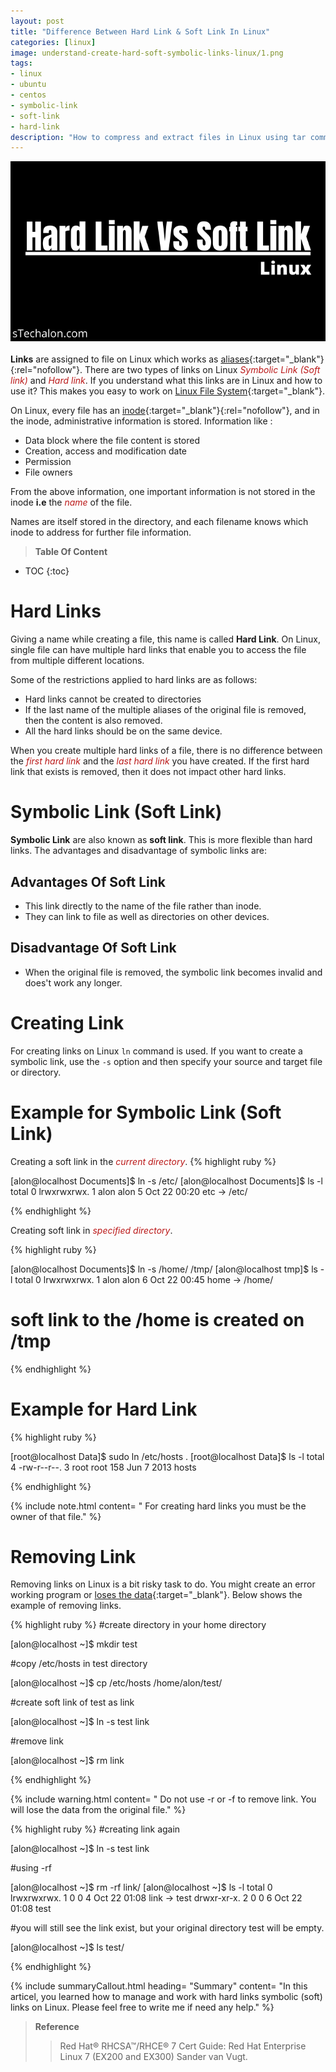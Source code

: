```yaml
---
layout: post
title: "Difference Between Hard Link & Soft Link In Linux"
categories: [linux]
image: understand-create-hard-soft-symbolic-links-linux/1.png
tags:
- linux
- ubuntu
- centos
- symbolic-link
- soft-link
- hard-link
description: "How to compress and extract files in Linux using tar command with examples. What is tar command and how to use in Linux for unzip and zip .tar .gz archive?"
---
```

![Difference Between Hard Link & Soft Link In Linux | sTechalon.com](static/img/posts/understand-create-hard-soft-symbolic-links-linux/1.png)<br><br>
**Links** are assigned to file on Linux which works as [aliases](https://www.dictionary.com/browse/alias){:target="_blank"}{:rel="nofollow"}. There are two types of links on Linux <span style="color:#bb1919">*Symbolic Link (Soft link)*</span> and <span style="color:#bb1919">*Hard link*</span>. If you understand what this links are in Linux and how to use it? This makes you easy to work on [Linux File System](https://stechalon.com/linux-file-system-explained){:target="_blank"}.

On Linux, every file has an [inode](https://en.wikipedia.org/wiki/Inode){:target="_blank"}{:rel="nofollow"}, and in the inode, administrative information is stored. Information like :

* Data block where the file content is stored
* Creation, access and modification date
* Permission 
* File owners 

From the above information, one important information is not stored in the inode **i.e** the <span style="color:#bb1919">*name*</span> of the file. 

Names are itself stored in the directory, and each filename knows which inode to address for further file information.

> **Table Of Content**

* TOC
{:toc}
 
# Hard Links

Giving a name while creating a file, this name is called **Hard Link**. On Linux, single file can have multiple hard links that enable you to access the file from multiple different locations.

Some of the restrictions applied to hard links are as follows:
* Hard links cannot be created to directories
* If the last name of the multiple aliases of the original file is removed, then the content is also removed.
* All the hard links should be on the same device. 

When you create multiple hard links of a file, there is no difference between the <span style="color:#bb1919">*first hard link*</span> and the <span style="color:#bb1919">*last hard link*</span> you have created. If the first hard link that exists is removed, then it does not impact other hard links.

# Symbolic Link (Soft Link)
**Symbolic Link** are also known as **soft link**. This is more flexible than hard links. The advantages and disadvantage of symbolic links are:

## Advantages Of Soft Link
* This link directly to the name of the file rather than inode.
* They can link to file as well as directories on other devices.

## Disadvantage Of Soft Link
* When the original file is removed, the symbolic link becomes invalid and does't work any longer.

# Creating Link
For creating links on Linux `ln` command is used. If you want to create a symbolic link, use the `-s` option and then specify your source and target file or directory.

# Example for Symbolic Link (Soft Link)

Creating a soft link in the <span style="color:#bb1919">*current directory*</span>.
{% highlight ruby %}

[alon@localhost Documents]$ ln -s /etc/
[alon@localhost Documents]$ ls -l
total 0
lrwxrwxrwx. 1 alon alon 5 Oct 22 00:20 etc -> /etc/


{% endhighlight %}

Creating soft link in <span style="color:#bb1919">*specified directory*</span>.

{% highlight ruby %}

[alon@localhost Documents]$ ln -s /home/ /tmp/
[alon@localhost tmp]$ ls -l
total 0
lrwxrwxrwx. 1 alon alon  6 Oct 22 00:45 home -> /home/

# soft link to the /home is created on /tmp
{% endhighlight %}


# Example for Hard Link

{% highlight ruby %}

[root@localhost Data]$ sudo  ln /etc/hosts .
[root@localhost Data]$ ls -l
total 4
-rw-r--r--. 3 root root 158 Jun  7  2013 hosts

{% endhighlight %}

{% include note.html content= " For creating hard links you must be the owner of that file." %}

# Removing Link
Removing links on Linux is a bit risky task to do. You might create an error working program or [loses the data](https://stechalon.com/install-systemback-restore-previous-state-ubuntu-linux){:target="_blank"}. Below shows the example of removing links.

{% highlight ruby %}
#create directory in your home directory

[alon@localhost ~]$ mkdir test

#copy /etc/hosts in test directory

[alon@localhost ~]$ cp /etc/hosts /home/alon/test/

#create soft link of test as link

[alon@localhost ~]$ ln -s test link

#remove link

[alon@localhost ~]$ rm link

{% endhighlight %}

{% include warning.html content= " Do not use -r or -f to remove link. You will lose the data from the original file." %}

{% highlight ruby %}
#creating link again

[alon@localhost ~]$ ln -s test link

#using -rf

[alon@localhost ~]$ rm -rf link/
[alon@localhost ~]$ ls -l
total 0
lrwxrwxrwx. 1 0 0 4 Oct 22 01:08 link -> test
drwxr-xr-x. 2 0 0 6 Oct 22 01:08 test

#you will still see the link exist, but your original directory test will be empty.

[alon@localhost ~]$ ls test/

{% endhighlight %}

{% include summaryCallout.html heading= "Summary" content= "In this articel, you learned how to manage and work with hard links symbolic (soft) links on Linux. Please feel free to write me if need any help." %}

> **Reference**
>  > Red Hat® RHCSA™/RHCE® 7 Cert Guide: Red Hat Enterprise Linux 7 (EX200 and EX300) Sander van Vugt.